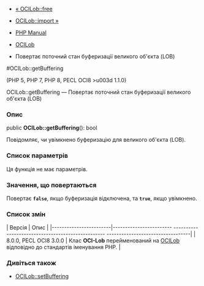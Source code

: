 - [« OCILob::free](ocilob.free.md)
- [OCILob::import »](ocilob.import.md)

- [PHP Manual](index.md)
- [OCILob](class.ocilob.md)
- Повертає поточний стан буферизації великого об'єкта (LOB)

#OCILob::getBuffering

(PHP 5, PHP 7, PHP 8, PECL OCI8 \>u003d 1.1.0)

OCILob::getBuffering — Повертає поточний стан буферизації великого
об'єкта (LOB)

### Опис

public **OCILob::getBuffering**(): bool

Повідомляє, чи увімкнено буферизацію для великого об'єкта (LOB).

### Список параметрів

Ця функція не має параметрів.

### Значення, що повертаються

Повертає **`false`**, якщо буферизація відключена, та **`true`**, якщо
увімкнено.

### Список змін

| Версія | Опис |
|------------------------|------------------------ -------------------------------------------------- ----------------------------------|
| 8.0.0, PECL OCI8 3.0.0 | Клас **OCI-Lob** перейменований на [OCILob](class.ocilob.md) відповідно до стандартів іменування PHP. |

### Дивіться також

- [OCILob::setBuffering](ocilob.setbuffering.md)

